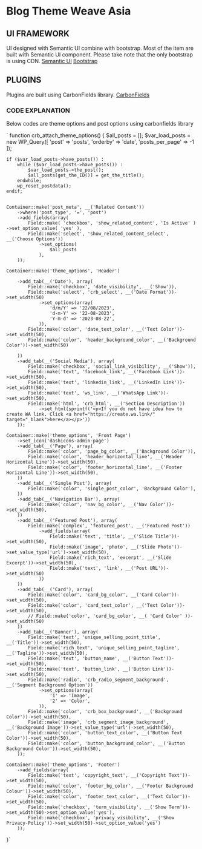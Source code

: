# Blog Theme Weave Asia

## UI FRAMEWORK
UI designed with Semantic UI combine with bootstrap. Most of the item are built with Semantic UI component.
Please take note that the only bootstrap is using CDN.
[Semantic UI](https://semantic-ui.com/)
[Bootstrap](https://getbootstrap.com/)

## PLUGINS
Plugins are built using CarbonFields library.
[CarbonFields](https://docs.carbonfields.net/)

### CODE EXPLANATION

Below codes are theme options and post options using carbonfields library

`
function crb_attach_theme_options()
{
    $all_posts = [];
    $var_load_posts = new WP_Query([
        'post' => 'posts',
        'orderby' => 'date',
        'posts_per_page' => -1
    ]);

    if ($var_load_posts->have_posts()) :
        while ($var_load_posts->have_posts()) :
            $var_load_posts->the_post();
            $all_posts[get_the_ID()] = get_the_title();
        endwhile;
        wp_reset_postdata();
    endif;


    Container::make('post_meta', __('Related Content'))
        ->where('post_type', '=', 'post')
        ->add_fields(array(
            Field::make( 'checkbox', 'show_related_content', 'Is Active' )
    ->set_option_value( 'yes' ),
            Field::make('select', 'show_related_content_select', __('Choose Options'))
                ->set_options(
                    $all_posts
                ),
        ));

    Container::make('theme_options', 'Header')

        ->add_tab(__('Date'), array(
            Field::make('checkbox', 'date_visibility', __('Show')),
            Field::make('select', 'crb_select', __('Date Format'))->set_width(50)
                ->set_options(array(
                    'd/m/Y' => '22/08/2023',
                    'd-m-Y' => '22-08-2023',
                    'Y-m-d' => '2023-08-22',
                )),
            Field::make('color', 'date_text_color', __('Text Color'))->set_width(50),
            Field::make('color', 'header_background_color', __('Background Color'))->set_width(50)

        ))
        ->add_tab(__('Social Media'), array(
            Field::make('checkbox', 'social_link_visibility', __('Show')),
            Field::make('text', 'facebook_link', __('Facebook Link'))->set_width(50),
            Field::make('text', 'linkedin_link', __('LinkedIn Link'))->set_width(50),
            Field::make('text', 'ws_link', __('WhatsApp Link'))->set_width(50),
            Field::make('html', 'crb_html', __('Section Description'))
                ->set_html(sprintf('<p>If you do not have idea how to create WA link. Click <a href="https://create.wa.link/" target="_blank">here</a></p>'))
        ));

    Container::make('theme_options', 'Front Page')
        ->set_icon('dashicons-admin-page')
        ->add_tab(__('Page'), array(
            Field::make('color', 'page_bg_color', __('Background Color')),
            Field::make('color', 'header_horizontal_line', __('Header Horizontal Line'))->set_width(50),
            Field::make('color', 'footer_horizontal_line', __('Footer Horizontal Line'))->set_width(50),
        ))
        ->add_tab(__('Single Post'), array(
            Field::make('color', 'single_post_color', 'Background Color'),
        ))
        ->add_tab(__('Navigation Bar'), array(
            Field::make('color', 'nav_bg_color', __('Nav Color'))->set_width(50),
        ))
        ->add_tab(__('Featured Post'), array(
            Field::make('complex', 'featured_post', __('Featured Post'))
                ->add_fields(array(
                    Field::make('text', 'title', __('Slide Title'))->set_width(50),
                    Field::make('image', 'photo', __('Slide Photo'))->set_value_type('url')->set_width(50),
                    Field::make('rich_text', 'excerpt', __('Slide Excerpt'))->set_width(50),
                    Field::make('text', 'link', __('Post URL'))->set_width(50)
                ))
        ))
        ->add_tab(__('Card'), array(
            Field::make('color', 'card_bg_color', __('Card Color'))->set_width(50),
            Field::make('color', 'card_text_color', __('Text Color'))->set_width(50),
            // Field::make('color', 'card_bg_color', __( 'Card Color' ))->set_width(50)
        ))
        ->add_tab(__('Banner'), array(
            Field::make('text', 'unique_selling_point_title', __('Title'))->set_width(50),
            Field::make('rich_text', 'unique_selling_point_tagline', __('Tagline'))->set_width(50),
            Field::make('text', 'button_name', __('Button Text'))->set_width(50),
            Field::make('text', 'button_link', __('Button Link'))->set_width(50),
            Field::make('radio', 'crb_radio_segment_background', __('Segment Background Option'))
                ->set_options(array(
                    '1' => 'Image',
                    '2' => 'Color',
                )),
            Field::make('color', 'crb_box_background', __('Background Color'))->set_width(50),
            Field::make('image', 'crb_segment_image_background', __('Background Image'))->set_value_type('url')->set_width(50),
            Field::make('color', 'button_text_color', __('Button Text Color'))->set_width(50),
            Field::make('color', 'button_background_color', __('Button Background Color'))->set_width(50),
        ));

    Container::make('theme_options', 'Footer')
        ->add_fields(array(
            Field::make('text', 'copyright_text', __('Copyright Text'))->set_width(50),
            Field::make('color', 'footer_bg_color', __('Footer Background Colour'))->set_width(50),
            Field::make('color', 'footer_text_color', __('Text Color'))->set_width(50),
            Field::make('checkbox', 'term_visibility', __('Show Term'))->set_width(50)->set_option_value('yes'),
            Field::make('checkbox', 'privacy_visibility', __('Show Privacy-Policy'))->set_width(50)->set_option_value('yes')
        ));
}`
